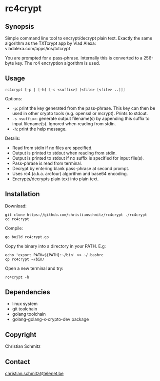 # rc4crypt

## Synopsis

Simple command line tool to encrypt/decrypt plain text. Exactly the same algorithm as the TXTcrypt app by Vlad Alexa: vladalexa.com/apps/ios/txtcrypt

You are prompted for a pass-phrase. Internally this is converted to a 256-byte key. The rc4 encryption algorithm is used.

## Usage

`rc4crypt [-p | [-h] [-s <suffix>] [<file> [<file> ..]]]`

Options:

* `-p`: print the key generated from the pass-phrase. This key can then be used in other crypto tools (e.g. openssl or mcrypt). Prints to stdout.
* `-s <suffix>`: generate output filename(s) by appending this suffix to input filename(s).  Ignored when reading from stdin.
* `-h`: print the help message.

Details:

* Read from stdin if no files are specified.
* Output is printed to stdout when reading from stdin.
* Output is printed to stdout if no suffix is specified for input file(s).
* Pass-phrase is read from terminal.
* Decrypt by entering blank pass-phrase at second prompt.
* Uses rc4 (a.k.a. arcfour) algorithm and base64 encoding.
* Encrypts/decrypts plain text into plain text.

## Installation

Download:
```
git clone https://github.com/christianschmitz/rc4crypt ./rc4crypt
cd rc4crypt
```

Compile:
```
go build rc4crypt.go
```

Copy the binary into a directory in your PATH. E.g:
```
echo 'export PATH=${PATH}:~/bin' >> ~/.bashrc
cp rc4crypt ~/bin/
```

Open a new terminal and try:
```
rc4crypt -h
```

## Dependencies

* linux system
* git toolchain
* golang toolchain
* golang-golang-x-crypto-dev package

## Copyright

Christian Schmitz

## Contact

christian.schmitz@telenet.be
